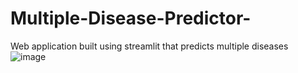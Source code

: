 # Multiple-Disease-Predictor-
Web application built using streamlit that predicts multiple diseases
![image](https://user-images.githubusercontent.com/97590419/218299473-d0156e07-d775-4cd4-b383-42e88ee66ba5.png)
